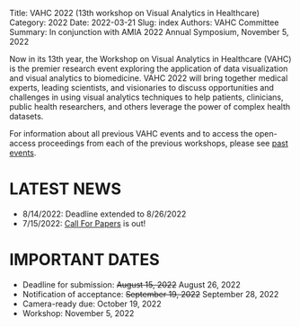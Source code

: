 Title: VAHC 2022 (13th workshop on Visual Analytics in Healthcare)
Category: 2022
Date: 2022-03-21
Slug: index
Authors: VAHC Committee
Summary: In conjunction with AMIA 2022 Annual Symposium, November 5, 2022



Now in its 13th year, the Workshop on Visual Analytics in Healthcare (VAHC) is the premier research event exploring the application of data visualization and visual analytics to biomedicine. VAHC 2022 will bring together medical experts, leading scientists, and visionaries to discuss opportunities and challenges in using visual analytics techniques to help patients, clinicians, public health researchers, and others leverage the power of complex health datasets.

For information about all previous VAHC events and to access the open-access proceedings from each of the previous workshops, please see [past events](./past-events.html).


LATEST NEWS
===========

- 8/14/2022: Deadline extended to 8/26/2022
- 7/15/2022: [Call For Papers](./call-for-papers.html) is out!



IMPORTANT DATES
===============

- Deadline for submission: <s>August 15, 2022</s> August 26, 2022
- Notification of acceptance: <s>September 19, 2022</s> September 28, 2022
- Camera-ready due: October 19, 2022
- Workshop: November 5, 2022